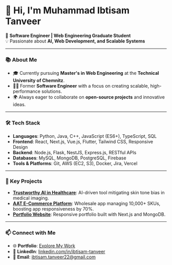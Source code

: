 # 👋 Hi, I'm Muhammad Ibtisam Tanveer

🚀 **Software Engineer | Web Engineering Graduate Student**  
💡 Passionate about **AI, Web Development, and Scalable Systems**

---

### 📚 About Me
- 🎓 Currently pursuing **Master's in Web Engineering** at the **Technical University of Chemnitz**.
- 👨‍💻 Former **Software Engineer** with a focus on creating scalable, high-performance solutions.
- 🌍 Always eager to collaborate on **open-source projects** and innovative ideas.

---

### 🛠️ Tech Stack
- **Languages**: Python, Java, C++, JavaScript (ES6+), TypeScript, SQL  
- **Frontend**: React, Next.js, Vue.js, Flutter, Tailwind CSS, Responsive Design  
- **Backend**: Node.js, Flask, NestJS, Express.js, RESTful APIs  
- **Databases**: MySQL, MongoDB, PostgreSQL, Firebase  
- **Tools & Platforms**: Git, AWS (EC2, S3), Docker, Jira, Vercel  

---

### 🌟 Key Projects
- **[Trustworthy AI in Healthcare](https://github.com/your-repo-link)**: AI-driven tool mitigating skin tone bias in medical imaging.
- **[AAT E-Commerce Platform](https://github.com/your-repo-link)**: Wholesale app managing 10,000+ SKUs, boosting app responsiveness by 70%.
- **[Portfolio Website](https://your-portfolio-link.com)**: Responsive portfolio built with Next.js and MongoDB.

---

### 📫 Connect with Me
- 🌐 **Portfolio**: [Explore My Work](https://your-portfolio-link.com)  
- 💼 **LinkedIn**: [linkedin.com/in/ibtisam-tanveer](https://linkedin.com/in/ibtisam-tanveer)  
- 📧 **Email**: [ibtisam.tanveer22@gmail.com](mailto:ibtisam.tanveer22@gmail.com)  
